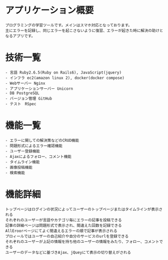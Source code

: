 #   アプリケーション概要
    プログラミングの学習ツールです。メインはスマホ対応となっております。
    主にエラーを記録し、同じエラーを起こさないように復習、エラーが起きた時に解決の助けとなるアプリです。
#   技術一覧
    - 言語 Ruby2.6.5(Ruby on Rails6), JavaScript(jquery)
    - インフラ ec2(amazon linux 2), docker(docker compose)
    - Webサーバー Nginx
    - アプリケーションサーバー Unicorn
    - DB PostgreSQL
    - バージョン管理 GitHub
    - テスト　RSpec
#   機能一覧
    - エラーに関しての解決策などのCRUD機能
    - 問題形式によるエラー確認機能
    - ユーザー登録機能
    - Ajaxによるフォロー、コメント機能
    - タイムライン機能
    - 画像投稿機能
    - 検索機能
#   機能詳細
    トップページはログインの状況によってユーザーのトップページまたはタイムラインが表示される
    それぞれのユーザーが言語やカテゴリ毎にエラーの記事を投稿できる
    記事の詳細ページは問題形式で表示され、間違えた回数を記録できる
    AllEroorページにてよく間違えるエラーの順で記事が表示される
    プロィールではユーザーの自己紹介や自分のサービスのurlを登録できる
    それぞれのユーザーが上記の情報を持ち他のユーザーの情報をみたり、フォロー、コメントできる
    ユーザーのデータなどに基づきAjax、jQueyにて表示の切り替えがされる
